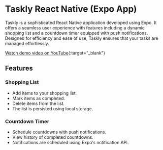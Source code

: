 # Taskly React Native (Expo App)

Taskly is a sophisticated React Native application developed using Expo. It offers a seamless user experience with features including a dynamic shopping list and a countdown timer equipped with push notifications. Designed for efficiency and ease of use, Taskly ensures that your tasks are managed effortlessly.

[Watch demo video on YouTube](https://youtube.com/shorts/SzUEV8jEryM){:target="_blank"}

## Features

### Shopping List

- Add items to your shopping list.
- Mark items as completed.
- Delete items from the list.
- The list is persisted using local storage.

### Countdown Timer

- Schedule countdowns with push notifications.
- View history of completed countdowns.
- Notifications are scheduled using Expo's notification API.
